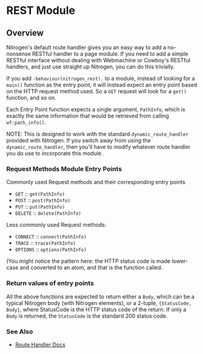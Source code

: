 <!-- dash: REST | Guide | ###:Section -->


# REST Module

## Overview

  Nitrogen's default route handler gives you an easy way to add a no-nonsense
  RESTful handler to a page module. If you need to add a simple RESTful
  interface without dealing with Webmachine or Cowboy's RESTful
  handlers, and just use straight up Nitrogen, you can do this trivially.

  If you add `-behaviour(nitrogen_rest).` to a module, instead
  of looking for a `main()` function as the entry point, it will instead expect
  an entry point based on the HTTP request method used.  So a `GET` request
  will look for a `get()` function, and so on.

  Each Entry Point function expects a single argument, `PathInfo`, which is
  exactly the same information that would be retrieved from calling
  `wf:path_info()`.
  
  NOTE: This is designed to work with the standard `dynamic_route_handler`
  provided with Nitrogen. If you switch away from using the
  `dynamic_route_handler`, then you'll have to modify whatever route handler you
  do use to incorporate this module.

### Request Methods Module Entry Points

   Commonly used Request methods and their corresponding entry points

 *  `GET` :: `get(PathInfo)`
 *  `POST` :: `post(PathInfo)`
 *  `PUT` :: `put(PathInfo)`
 *  `DELETE` :: `delete(PathInfo)`
   
   Less commonly used Request methods:

 *  `CONNECT` :: `connect(PathInfo)`
 *  `TRACE` :: `trace(PathInfo)`
 *  `OPTIONS` :: `options(PathInfo)`

   (You might notice the pattern here: the HTTP status code is made lower-case
   and converted to an atom, and that is the function called.

### Return values of entry points

   All the above functions are expected to return either a `Body`, which can be
   a typical Nitrogen body (with Nitrogen elements), or a 2-tuple,
   `{StatusCode, Body}`, where StatusCode is the HTTP status code of the
   return. If only a `Body` is returned, the `StatusCode` is the standard 200
   status code.


### See Also

 *  [Route Handler Docs](route.md)

